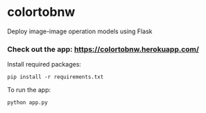 # colortobnw
Deploy image-image operation models using Flask

### Check out the app: https://colortobnw.herokuapp.com/

Install required packages:
```
pip install -r requirements.txt
```
To run the app:
```
python app.py
```
